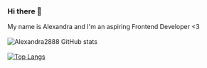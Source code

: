 ### Hi there 👋
My name is Alexandra and I'm an aspiring Frontend Developer <3
<br>
<br>
![Alexandra2888 GitHub stats](https://github-readme-stats.vercel.app/api?username=Alexandra2888&show_icons=true&theme=cobalt)
<br>
<br>
[![Top Langs](https://github-readme-stats.vercel.app/api/top-langs/?username=Alexandra2888)](https://github.com/Alexandra2888/Alexandra2888.git)




<!--
**Alexandra2888/Alexandra2888** is a ✨ _special_ ✨ repository because its `README.md` (this file) appears on your GitHub profile.

Here are some ideas to get you started:

- 🔭 I’m currently working on ...
- 🌱 I’m currently learning ...
- 👯 I’m looking to collaborate on ...
- 🤔 I’m looking for help with ...
- 💬 Ask me about ...
- 📫 How to reach me: ...
- 😄 Pronouns: ...
- ⚡ Fun fact: ...
-->
